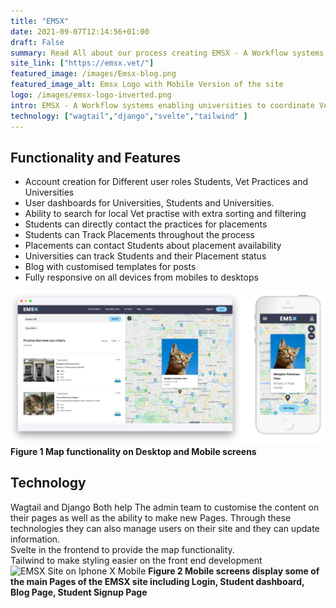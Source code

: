 ```yaml
---
title: "EMSX"
date: 2021-09-07T12:14:56+01:00
draft: False
summary: Read All about our process creating EMSX - A Workflow systems enabling universities to coordinate Vet Students with work experience placements
site_link: ["https://emsx.vet/"]
featured_image: /images/Emsx-blog.png
featured_image_alt: Emsx Logo with Mobile Version of the site
logo: /images/emsx-logo-inverted.png
intro: EMSX - A Workflow systems enabling universities to coordinate Vet Students with work experience placements. The purpose of this platform is to assist Vet students undertaking their studies in the UK to find work experience placements as part of their extra murial studies. The site has a comprehensive list of all vet practises in the UK and allows students to search a given location and filter by requirements such as speciality or species. Vet students can create an account on the platform and save a list of their favourite vet practises as well as apply directly to each practise either on mobile or desktop. The site was built and launched in record time ( less than 6 months from initial design through to implementation, testing and deployment). We used a range of tech including Wagtail/Django to allow for easier management of vet practise information mixed with Svelte in the frontend to provide the map functionality.
technology: ["wagtail","django","svelte","tailwind" ]
---
```

## Functionality and Features
- Account creation for Different user roles Students, Vet Practices and Universities
- User dashboards for Universities, Students and Universities.
- Ability to search for local Vet practise with extra sorting and filtering
- Students can directly contact the practices for placements
- Students can Track Placements throughout the process
- Placements can contact Students about placement availability
- Universities can track Students and their Placement status
- Blog with customised templates for posts
- Fully responsive on all devices from mobiles to desktops

![EMSX Site on Desktop and Mobile](/images/emsx-multi-screens.png "EMSX Site on Desktop and Mobile")
**Figure 1 Map functionality on Desktop and Mobile screens**
## Technology
Wagtail and Django Both help The admin team to customise the content on their pages as well as the ability to make new Pages. Through these technologies they can also manage users on their site and they can update information.  
Svelte in the frontend to provide the map functionality.  
Tailwind to make styling easier on the front end development
![EMSX Site on Iphone X Mobile](/images/emsx-mockups.png "EMSX Site Pages on Iphone X")
**Figure 2 Mobile screens display some of the main Pages of the EMSX site including Login, Student dashboard, Blog Page, Student Signup Page**

